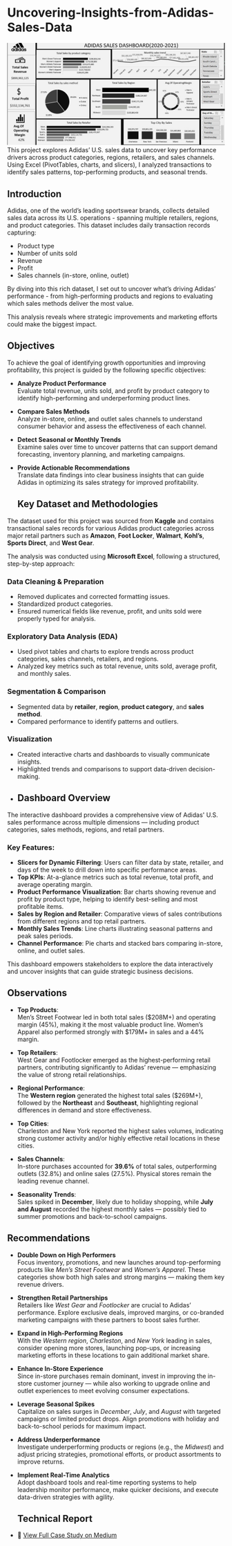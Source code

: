 # Uncovering-Insights-from-Adidas-Sales-Data
![Dahboard](https://github.com/obazeeosato/Uncovering-Insights-from-Adidas-Sales-Data/blob/main/ADIDAS%20DASHBOARD.JPG)
This project explores Adidas’ U.S. sales data to uncover key performance drivers across product categories, regions, retailers, and sales channels. Using Excel (PivotTables, charts, and slicers), I analyzed  transactions to identify sales patterns, top-performing products, and seasonal trends.
##  Introduction

Adidas, one of the world’s leading sportswear brands, collects detailed sales data across its U.S. operations - spanning multiple retailers, regions, and product categories. This dataset includes daily transaction records capturing:

- Product type  
- Number of units sold  
- Revenue  
- Profit  
- Sales channels (in-store, online, outlet)  

By diving into this rich dataset, I set out to uncover what’s driving Adidas’ performance - from high-performing products and regions to evaluating which sales methods deliver the most value.

This analysis reveals where strategic improvements and marketing efforts could make the biggest impact.
##  Objectives

To achieve the goal of identifying growth opportunities and improving profitability, this project is guided by the following specific objectives:

- **Analyze Product Performance**  
  Evaluate total revenue, units sold, and profit by product category to identify high-performing and underperforming product lines.

- **Compare Sales Methods**  
  Analyze in-store, online, and outlet sales channels to understand consumer behavior and assess the effectiveness of each channel.

- **Detect Seasonal or Monthly Trends**  
  Examine sales over time to uncover patterns that can support demand forecasting, inventory planning, and marketing campaigns.

- **Provide Actionable Recommendations**  
  Translate data findings into clear business insights that can guide Adidas in optimizing its sales strategy for improved profitability.
  ##  Key Dataset and Methodologies

The dataset used for this project was sourced from **Kaggle** and contains transactional sales records for various Adidas product categories across major retail partners such as **Amazon**, **Foot Locker**, **Walmart**, **Kohl’s**, **Sports Direct**, and **West Gear**.

The analysis was conducted using **Microsoft Excel**, following a structured, step-by-step approach:

###  Data Cleaning & Preparation
- Removed duplicates and corrected formatting issues.
- Standardized product categories.
- Ensured numerical fields like revenue, profit, and units sold were properly typed for analysis.

###  Exploratory Data Analysis (EDA)
- Used pivot tables and charts to explore trends across product categories, sales channels, retailers, and regions.
- Analyzed key metrics such as total revenue, units sold, average profit, and monthly sales.

###  Segmentation & Comparison
- Segmented data by **retailer**, **region**, **product category**, and **sales method**.
- Compared performance to identify patterns and outliers.

###  Visualization
- Created interactive charts and dashboards to visually communicate insights.
- Highlighted trends and comparisons to support data-driven decision-making.
- ##  Dashboard Overview

The interactive dashboard provides a comprehensive view of Adidas' U.S. sales performance across multiple dimensions — including product categories, sales methods, regions, and retail partners.

### Key Features:
- **Slicers for Dynamic Filtering**: Users can filter data by state, retailer, and days of the week to drill down into specific performance areas.
- **Top KPIs**: At-a-glance metrics such as total revenue, total profit, and average operating margin.
- **Product Performance Visualization**: Bar charts showing revenue and profit by product type, helping to identify best-selling and most profitable items.
- **Sales by Region and Retailer**: Comparative views of sales contributions from different regions and top retail partners.
- **Monthly Sales Trends**: Line charts illustrating seasonal patterns and peak sales periods.
- **Channel Performance**: Pie charts and stacked bars comparing in-store, online, and outlet sales.

This dashboard empowers stakeholders to explore the data interactively and uncover insights that can guide strategic business decisions.
##  Observations

- **Top Products**:  
  Men’s Street Footwear led in both total sales ($208M+) and operating margin (45%), making it the most valuable product line. Women’s Apparel also performed strongly with $179M+ in sales and a 44% margin.

- **Top Retailers**:  
  West Gear and Footlocker emerged as the highest-performing retail partners, contributing significantly to Adidas’ revenue — emphasizing the value of strong retail relationships.

- **Regional Performance**:  
  The **Western region** generated the highest total sales ($269M+), followed by the **Northeast** and **Southeast**, highlighting regional differences in demand and store effectiveness.

- **Top Cities**:  
  Charleston and New York reported the highest sales volumes, indicating strong customer activity and/or highly effective retail locations in these cities.

- **Sales Channels**:  
  In-store purchases accounted for **39.6%** of total sales, outperforming outlets (32.8%) and online sales (27.5%). Physical stores remain the leading revenue channel.

- **Seasonality Trends**:  
  Sales spiked in **December**, likely due to holiday shopping, while **July and August** recorded the highest monthly sales — possibly tied to summer promotions and back-to-school
campaigns.
##  Recommendations

- **Double Down on High Performers**  
  Focus inventory, promotions, and new launches around top-performing products like *Men’s Street Footwear* and *Women’s Apparel*. These categories show both high sales and strong margins — making them key revenue drivers.

- **Strengthen Retail Partnerships**  
  Retailers like *West Gear* and *Footlocker* are crucial to Adidas’ performance. Explore exclusive deals, improved margins, or co-branded marketing campaigns with these partners to boost sales further.

- **Expand in High-Performing Regions**  
  With the *Western region*, *Charleston*, and *New York* leading in sales, consider opening more stores, launching pop-ups, or increasing marketing efforts in these locations to gain additional market share.

- **Enhance In-Store Experience**  
  Since in-store purchases remain dominant, invest in improving the in-store customer journey — while also working to upgrade online and outlet experiences to meet evolving consumer expectations.

- **Leverage Seasonal Spikes**  
  Capitalize on sales surges in *December*, *July*, and *August* with targeted campaigns or limited product drops. Align promotions with holiday and back-to-school periods for maximum impact.

- **Address Underperformance**  
  Investigate underperforming products or regions (e.g., the *Midwest*) and adjust pricing strategies, promotional efforts, or product assortments to improve returns.

- **Implement Real-Time Analytics**  
  Adopt dashboard tools and real-time reporting systems to help leadership monitor performance, make quicker decisions, and execute data-driven strategies with agility.
  ## Technical Report

- 📖 [View Full Case Study on Medium](https://medium.com/@obazeeosato01/uncovering-insights-from-adidas-sales-data-507a6e20dce7)  
